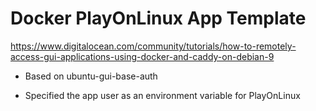 # Docker PlayOnLinux App Template

https://www.digitalocean.com/community/tutorials/how-to-remotely-access-gui-applications-using-docker-and-caddy-on-debian-9


* Based on ubuntu-gui-base-auth

* Specified the app user as an environment variable for PlayOnLinux
